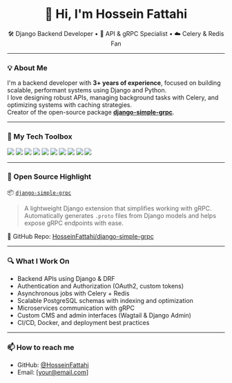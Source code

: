 <h1 align="center">👋 Hi, I'm Hossein Fattahi</h1>

<p align="center">
  🛠️ Django Backend Developer • 🔌 API & gRPC Specialist • ☁️ Celery & Redis Fan  
</p>

---

### 💡 About Me
I'm a backend developer with **3+ years of experience**, focused on building scalable, performant systems using Django and Python.  
I love designing robust APIs, managing background tasks with Celery, and optimizing systems with caching strategies.  
Creator of the open-source package [**django-simple-grpc**](https://pypi.org/project/django-simple-grpc/).

---

### 🚀 My Tech Toolbox
<p>
  <img src="https://img.shields.io/badge/-Python-3776AB?logo=python&logoColor=white&style=flat-square" />
  <img src="https://img.shields.io/badge/-Django-092E20?logo=django&logoColor=white&style=flat-square" />
  <img src="https://img.shields.io/badge/-DRF-red?style=flat-square" />
  <img src="https://img.shields.io/badge/-PostgreSQL-336791?logo=postgresql&logoColor=white&style=flat-square" />
  <img src="https://img.shields.io/badge/-Redis-DC382D?logo=redis&logoColor=white&style=flat-square" />
  <img src="https://img.shields.io/badge/-Celery-37814A?style=flat-square" />
  <img src="https://img.shields.io/badge/-gRPC-20C997?style=flat-square" />
  <img src="https://img.shields.io/badge/-OAuth2-0069AA?style=flat-square" />
  <img src="https://img.shields.io/badge/-Git-F05032?logo=git&logoColor=white&style=flat-square" />
  <img src="https://img.shields.io/badge/-Docker-2496ED?logo=docker&logoColor=white&style=flat-square" />
</p>

---

### 🧩 Open Source Highlight
📦 [`django-simple-grpc`](https://pypi.org/project/django-simple-grpc/)  
> A lightweight Django extension that simplifies working with gRPC.  
> Automatically generates `.proto` files from Django models and helps expose gRPC endpoints with ease.

🔗 GitHub Repo: [HosseinFattahi/django-simple-grpc](https://github.com/HosseinFattahi/django-simple-grpc)

---

### 🔍 What I Work On
- Backend APIs using Django & DRF  
- Authentication and Authorization (OAuth2, custom tokens)  
- Asynchronous jobs with Celery + Redis  
- Scalable PostgreSQL schemas with indexing and optimization  
- Microservices communication with gRPC  
- Custom CMS and admin interfaces (Wagtail & Django Admin)  
- CI/CD, Docker, and deployment best practices

---

### 📫 How to reach me
- GitHub: [@HosseinFattahi](https://github.com/HosseinFattahi)
- Email: [your@email.com]
